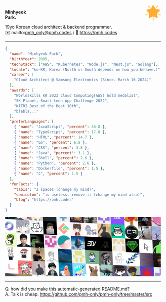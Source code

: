 <img src="assets/glowing_star.svg" width="50px" align="right" />

**Minhyeok\
Park.**

19yo Korean cloud architect & backend programmer.\
✉️ mailto:pmh_only@pmh.codes
/
🔗 https://pmh.codes

---

```json
{
  "name": "Minhyeok Park",
  "birthYear": 2005,
  "techStack": ["AWS", "Kubernetes", "Node.js", "Nest.js", "Golang"],
  "locale": "ko-KR, Korea (North or South depends on how you behave.)",
  "career": [
    "Cloud Architect @ Samsung Electronics (Since. March 16 2024)"
  ],
  "awards": [
    "Worldskills KR 2023 Cloud Computing(AWS) Gold medalist",
    "SK Planet, Smart-teen App Challenge 2022",
    "KITRI Best of the Best 10th",
    "blabla..."
  ],
  "preferLanguages": [
    { "name": "JavaScript", "percent": 36.8 },
    { "name": "TypeScript", "percent": 17.8 },
    { "name": "HTML", "percent": 14.7 },
    { "name": "Go", "percent": 6.8 },
    { "name": "CSS", "percent": 3.6 },
    { "name": "Java", "percent": 3.1 },
    { "name": "Shell", "percent": 2.6 },
    { "name": "Python", "percent": 2.6 },
    { "name": "Dockerfile", "percent": 1.5 },
    { "name": "C", "percent": 1.5 }
  ],
  "funFacts": {
    "tabIs": "2 spaces (change my mind)",
    "semicolon": "is useless. remove it (change my mind also)",
    "blog": "https://pmh.codes"
  }
}
```
![Special thanks to my friends](./friends.png)

---
Q. how did you make this automatic-generated README.md?\
A. Talk is cheap. https://github.com/pmh-only/pmh-only/tree/master/src

